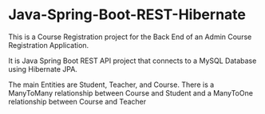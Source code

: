 # Java-Spring-Boot-REST-Hibernate

This is a Course Registration project for the Back End of an Admin Course Registration Application. 

It is Java Spring Boot REST API project that connects to a MySQL Database using Hibernate JPA. 

The main Entities are Student, Teacher, and Course. There is a ManyToMany relationship between Course and Student and a ManyToOne relationship between Course and Teacher

